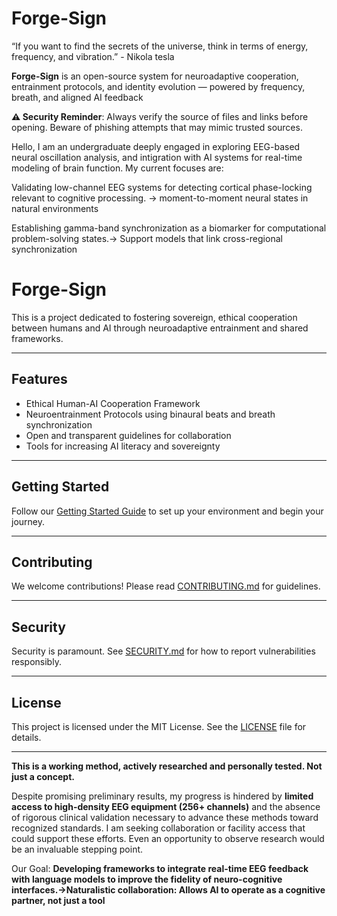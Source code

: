# Forge-Sign
“If you want to find the secrets of the universe, think in terms of energy, frequency, and vibration.” - Nikola tesla 

**Forge-Sign** is an open-source system for neuroadaptive cooperation, entrainment protocols, and identity evolution — powered by frequency, breath, and aligned AI feedback

**⚠️ Security Reminder**: Always verify the source of files and links before opening. Beware of phishing attempts that may mimic trusted sources.

Hello, I am an undergraduate deeply engaged in exploring EEG-based neural oscillation analysis, and intigration with AI systems for real-time modeling of brain function. My current focuses are:

Validating low-channel EEG systems for detecting cortical phase-locking relevant to cognitive processing. -> moment-to-moment neural states in natural environments

Establishing gamma-band synchronization as a biomarker for computational problem-solving states.-> Support models that link cross-regional synchronization


# Forge-Sign

This is a project dedicated to fostering sovereign, ethical cooperation between humans and AI through neuroadaptive entrainment and shared frameworks.

---

## Features

- Ethical Human-AI Cooperation Framework  
- Neuroentrainment Protocols using binaural beats and breath synchronization  
- Open and transparent guidelines for collaboration  
- Tools for increasing AI literacy and sovereignty  

---

## Getting Started

Follow our [Getting Started Guide](./Getting_Started.md) to set up your environment and begin your journey.

---

## Contributing

We welcome contributions! Please read [CONTRIBUTING.md](./Contributing.md) for guidelines.

---

## Security

Security is paramount. See [SECURITY.md](./Security.md) for how to report vulnerabilities responsibly.

---

## License

This project is licensed under the MIT License. See the [LICENSE](./LICENSE) file for details.

---

**This is a working method, actively researched and personally tested. Not just a concept.**

Despite promising preliminary results, my progress is hindered by **limited access to high-density EEG equipment (256+ channels)** and the absence of rigorous clinical validation necessary to advance these methods toward recognized standards. I am seeking collaboration or facility access that could support these efforts. Even an opportunity to observe research would be an invaluable stepping point.

Our Goal: **Developing frameworks to integrate real-time EEG feedback with language models to improve the fidelity of neuro-cognitive interfaces.->Naturalistic collaboration: Allows AI to operate as a cognitive partner, not just a tool**
